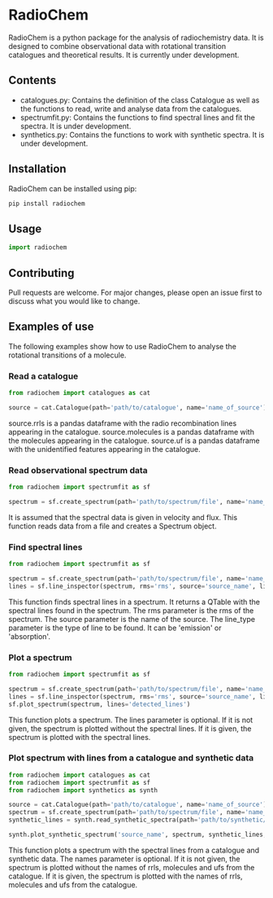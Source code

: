 # RadioChem

RadioChem is a python package for the analysis of radiochemistry data. It is designed to combine observational data with rotational transition catalogues and theoretical results. It is currently under development.

## Contents

- catalogues.py: Contains the definition of the class Catalogue as well as the functions to read, write and analyse data from the catalogues.
- spectrumfit.py: Contains the functions to find spectral lines and fit the spectra. It is under development.
- synthetics.py: Contains the functions to work with synthetic spectra. It is under development.

## Installation

RadioChem can be installed using pip:

```bash
pip install radiochem
```

## Usage

```python
import radiochem
```

## Contributing
Pull requests are welcome. For major changes, please open an issue first to discuss what you would like to change.

## Examples of use

The following examples show how to use RadioChem to analyse the rotational transitions of a molecule.

### Read a catalogue

```python
from radiochem import catalogues as cat

source = cat.Catalogue(path='path/to/catalogue', name='name_of_source')
```

source.rrls is a pandas dataframe with the radio recombination lines appearing in the catalogue.
source.molecules is a pandas dataframe with the molecules appearing in the catalogue.
source.uf is a pandas dataframe with the unidentified features appearing in the catalogue.

### Read observational spectrum data
``` python
from radiochem import spectrumfit as sf

spectrum = sf.create_spectrum(path='path/to/spectrum/file', name='name_of_spectrum')
```

It is assumed that the spectral data is given in velocity and flux. This function reads data from a file and creates a Spectrum object.

### Find spectral lines

```python
from radiochem import spectrumfit as sf

spectrum = sf.create_spectrum(path='path/to/spectrum/file', name='name_of_spectrum')
lines = sf.line_inspector(spectrum, rms='rms', source='source_name', line_type='line_type')
```

This function finds spectral lines in a spectrum. It returns a QTable with the spectral lines found in the spectrum. The rms parameter is the rms of the spectrum. The source parameter is the name of the source. The line_type parameter is the type of line to be found. It can be 'emission' or 'absorption'.

### Plot a spectrum

```python
from radiochem import spectrumfit as sf

spectrum = sf.create_spectrum(path='path/to/spectrum/file', name='name_of_spectrum')
lines = sf.line_inspector(spectrum, rms='rms', source='source_name', line_type='line_type') # Optional
sf.plot_spectrum(spectrum, lines='detected_lines')
```

This function plots a spectrum. The lines parameter is optional. If it is not given, the spectrum is plotted without the spectral lines. If it is given, the spectrum is plotted with the spectral lines.

### Plot spectrum with lines from a catalogue and synthetic data
``` python
from radiochem import catalogues as cat
from radiochem import spectrumfit as sf
from radiochem import synthetics as synth

source = cat.Catalogue(path='path/to/catalogue', name='name_of_source')
spectrum = sf.create_spectrum(path='path/to/spectrum/file', name='name_of_spectrum')
synthetic_lines = synth.read_synthetic_spectra(path='path/to/synthetic/spectra', name='name_of_synthetic_spectra_file')

synth.plot_synthetic_spectrum('source_name', spectrum, synthetic_lines, source.rrls, source.uf, source.molecules, names=True)
```

This function plots a spectrum with the spectral lines from a catalogue and synthetic data. The names parameter is optional. If it is not given, the spectrum is plotted without the names of rrls, molecules and ufs from the catalogue. If it is given, the spectrum is plotted with the names of rrls, molecules and ufs from the catalogue.